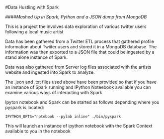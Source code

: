 #Data Hustling with Spark

####*Mashed Up in Spark, Python and a JSON dump from MongoDB*

This is a project the involves data exploration of various twitter users following a local music artist

Data has been gathered from a Twitter ETL process that gathered profile information about Twiiter users and stored it in a MongoDB database. 
The information was then exported to a JSON file that could be ingested by a stand alone instance of Spark.

Data was also gathered from Server log files associated with the artists website and ingested into Spark to analyze.

The .json and .txt files used above have been provided so that if you have an instance of Spark running and IPython Noteebook available you can examine various ways of interacting with Spark

Ipyton notebook and Spark can be started as follows depending where you pyspark is located:

`IPYTHON_OPTS="notebook --pylab inline" ./bin/pyspark`

This will launch an instance of ipython notebook with the Spark Context available to you in the notebook